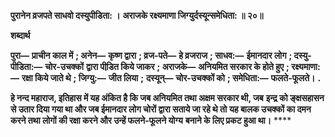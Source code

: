 **पुरानेन व्रजपते साधवो दस्युपीडिता: ।** **अराजके रक्ष्यमाणा जिग्युर्दस्यून्समेधिता: ॥ २०॥** 

**शब्दार्थ** 

**पुरा—** **प्राचीन काल में** **; अनेन—** **कृष्ण द्वारा** **; व्रज-पते—** **हे व्रजराज** **; साधव:—** **ईमानदार लोग** **; दस्यु-पीडिता:—** **चोर-उचक्कों** **द्वारा पीडि़त किये जाकर** **; अराजके—** **अनियमित सरकार के होते हुए** **; रक्ष्यमाणा:—** **रक्षा किये जाते थे** **; जिग्यु:—** **जीत लिया** **;** **दस्यून्—** **चोर-उचक्कों को** **; समेधिता:—** **फलते-फूलते।** **.** 

**हे नन्द महाराज, इतिहास में यह अंकित है कि जब अनियमित तथा अक्षम सरकार थी, जब** **इन्द्र को ङ्क्षसहासन से उतार दिया गया था और जब ईमानदार लोग चोरों द्वारा सताये जा रहे थे तो** **यह बालक उचक्कों का दमन करने तथा लोगों की रक्षा करने और उन्हें फलने-फूलने योग्य** **बनाने के लिए प्रकट हुआ था।** **** 